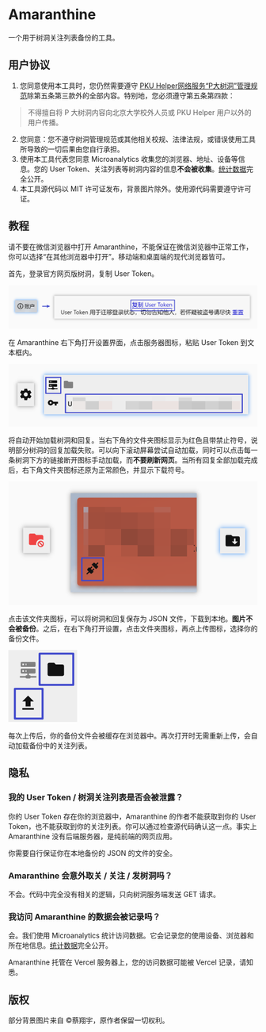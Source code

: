 # Amaranthine

一个用于树洞关注列表备份的工具。

## 用户协议

1. 您同意使用本工具时，您仍然需要遵守 [PKU Helper网络服务“P大树洞”管理规范](https://pkuhelper.pku.edu.cn/treehole_rules.html)除第五条第三款外的全部内容。特别地，您必须遵守第五条第四款：
  > 不得擅自将 P 大树洞内容向北京大学校外人员或 PKU Helper 用户以外的用户传播。
2. 您同意：您不遵守树洞管理规范或其他相关校规、法律法规，或错误使用工具所导致的一切后果由您自行承担。
3. 使用本工具代表您同意 Microanalytics 收集您的浏览器、地址、设备等信息。您的 User Token、关注列表等树洞内容的信息**不会被收集**。[统计数据](https://microanalytics.io/amaranthine.vercel.app)完全公开。
4. 本工具源代码以 MIT 许可证发布，背景图片除外。使用源代码需要遵守许可证。

## 教程

请不要在微信浏览器中打开 Amaranthine，不能保证在微信浏览器中正常工作，你可以选择“在其他浏览器中打开”。移动端和桌面端的现代浏览器皆可。

首先，登录官方网页版树洞，复制 User Token。

![获取 Token](./assets/get-token.png)

在 Amaranthine 右下角打开设置界面，点击服务器图标，粘贴 User Token 到文本框内。

![输入 Token](assets/insert-token.png)

将自动开始加载树洞和回复。当右下角的文件夹图标显示为红色且带禁止符号，说明部分树洞的回复加载失败。可以向下滚动屏幕尝试自动加载，同时可以点击每一条树洞下方的链接断开图标手动加载，而**不要刷新网页**。当所有回复全部加载完成后，右下角文件夹图标还原为正常颜色，并显示下载符号。

![手动加载](assets/manual-load.png)

点击该文件夹图标，可以将树洞和回复保存为 JSON 文件，下载到本地。**图片不会被备份**。之后，在右下角打开设置，点击文件夹图标，再点上传图标，选择你的备份文件。

![读取本地备份文件](assets/upload.png)

每次上传后，你的备份文件会被缓存在浏览器中。再次打开时无需重新上传，会自动加载备份中的关注列表。

## 隐私

### 我的 User Token / 树洞关注列表是否会被泄露？

你的 User Token 存在你的浏览器中，Amaranthine 的作者不能获取到你的 User Token，也不能获取到你的关注列表。你可以通过检查源代码确认这一点。事实上 Amaranthine 没有后端服务器，是纯前端的网页应用。

你需要自行保证你在本地备份的 JSON 的文件的安全。

### Amaranthine 会意外取关 / 关注 / 发树洞吗？

不会。代码中完全没有相关的逻辑，只向树洞服务端发送 GET 请求。

### 我访问 Amaranthine 的数据会被记录吗？

会。我们使用 Microanalytics 统计访问数据。它会记录您的使用设备、浏览器和所在地信息。[统计数据](https://microanalytics.io/amaranthine.vercel.app)完全公开。

Amaranthine 托管在 Vercel 服务器上，您的访问数据可能被 Vercel 记录，请知悉。

## 版权

部分背景图片来自 ©蔡翔宇，原作者保留一切权利。
